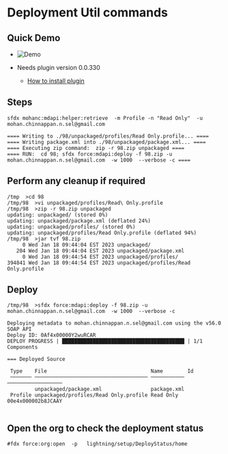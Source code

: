 # Deployment Util commands

## Quick Demo
- ![Demo](./img/mdapi-utill--1.webm.gif)

- Needs plugin version 0.0.330
    - [How to install plugin](https://mohan-chinnappan-n.github.io/dx/plugins.html#/1)


## Steps

```
sfdx mohanc:mdapi:helper:retrieve  -m Profile -n "Read Only"  -u mohan.chinnappan.n.sel@gmail.com

==== Writing to ./98/unpackaged/profiles/Read Only.profile... ====
==== Writing package.xml into ./98/unpackaged/package.xml... ====
==== Executing zip command:  zip -r 98.zip unpackaged ====
==== RUN:  cd 98; sfdx force:mdapi:deploy -f 98.zip -u mohan.chinnappan.n.sel@gmail.com  -w 1000  --verbose -c ====
```

## Perform any cleanup if required
``` 
/tmp  >cd 98
/tmp/98  >vi unpackaged/profiles/Read\ Only.profile 
/tmp/98  >zip -r 98.zip unpackaged 
updating: unpackaged/ (stored 0%)
updating: unpackaged/package.xml (deflated 24%)
updating: unpackaged/profiles/ (stored 0%)
updating: unpackaged/profiles/Read Only.profile (deflated 94%)
/tmp/98  >jar tvf 98.zip 
     0 Wed Jan 18 09:44:04 EST 2023 unpackaged/
   204 Wed Jan 18 09:44:04 EST 2023 unpackaged/package.xml
     0 Wed Jan 18 09:44:54 EST 2023 unpackaged/profiles/
394841 Wed Jan 18 09:44:54 EST 2023 unpackaged/profiles/Read Only.profile
```

## Deploy
```
/tmp/98  >sfdx force:mdapi:deploy -f 98.zip -u mohan.chinnappan.n.sel@gmail.com  -w 1000  --verbose -c
```

```
Deploying metadata to mohan.chinnappan.n.sel@gmail.com using the v56.0 SOAP API
Deploy ID: 0Af4x00000Y2wuRCAR
DEPLOY PROGRESS | ████████████████████████████████████████ | 1/1 Components

=== Deployed Source

 Type    File                                  Name        Id                 
 ─────── ───────────────────────────────────── ─────────── ────────────────── 
         unpackaged/package.xml                package.xml                    
 Profile unpackaged/profiles/Read Only.profile Read Only   00e4x000002b8JCAAY 


```

## Open the org to check the deployment status

```
#fdx force:org:open  -p   lightning/setup/DeployStatus/home

```
